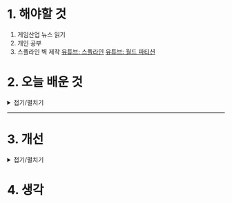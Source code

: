 
# 1. 해야할 것

1. 게임산업 뉴스 읽기 
2. 개인 공부  
3. 스플라인 벽 제작
[유튜브: 스플라인](https://www.youtube.com/watch?v=pg8gx20jnOI)
[유튜브: 월드 파티션](https://youtu.be/2nnpZtMDbhM?feature=shared)


# 2. 오늘 배운 것

<details>
<summary>접기/펼치기</summary>




</details>

****


# 3. 개선


<details>
<summary>접기/펼치기</summary>


</details>



# 4. 생각


